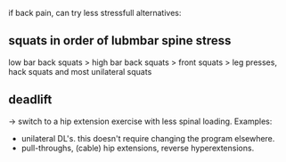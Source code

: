if back pain, can try less stressfull alternatives:

## squats in order of lubmbar spine stress
low bar back squats > high bar back squats > front squats > leg presses, hack squats and most unilateral squats

## deadlift
-> switch to a hip extension exercise with less spinal loading. Examples:
* unilateral DL's. this doesn't require changing the program elsewhere.
* pull-throughs, (cable) hip extensions, reverse hyperextensions.
